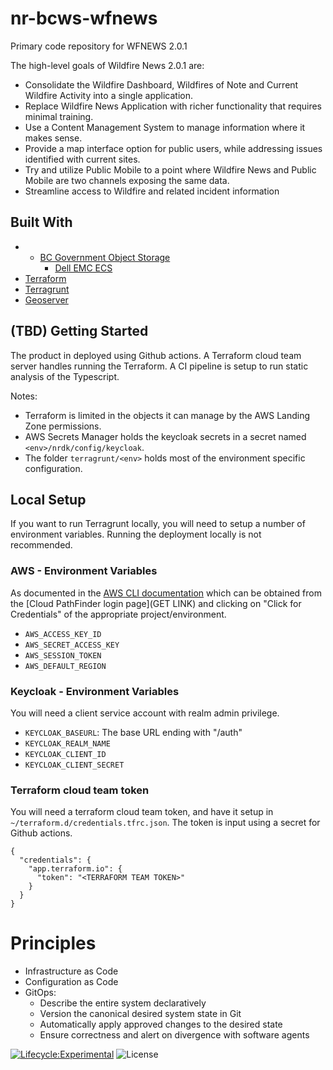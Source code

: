 # nr-bcws-wfnews
Primary code repository for WFNEWS 2.0.1

The high-level goals of Wildfire News 2.0.1 are:

* Consolidate the Wildfire Dashboard, Wildfires of Note and Current Wildfire Activity into a single application.
* Replace Wildfire News Application with richer functionality that requires minimal training.
* Use a Content Management System to manage information where it makes sense.
* Provide a map interface option for public users, while addressing issues identified with current sites.
* Try and utilize Public Mobile to a point where Wildfire News and Public Mobile are two channels exposing the same data. 
* Streamline access to Wildfire and related incident information

## Built With

* * [BC Government Object Storage](http://doc.isilon.com/ECS/3.6/API/index.html)
	* [Dell EMC ECS](http://doc.isilon.com/ECS/3.6/API/index.html)
* [Terraform](https://www.terraform.io)
* [Terragrunt](https://terragrunt.gruntwork.io)
* [Geoserver](https://geoserver.org/)

## (TBD) Getting Started

The product in deployed using Github actions. A Terraform cloud team server handles running the Terraform. A CI pipeline is setup to run static analysis of the Typescript.

Notes:

* Terraform is limited in the objects it can manage by the AWS Landing Zone permissions.
* AWS Secrets Manager holds the keycloak secrets in a secret named `<env>/nrdk/config/keycloak`.
* The folder `terragrunt/<env>` holds most of the environment specific configuration.

## Local Setup

If you want to run Terragrunt locally, you will need to setup a number of environment variables. Running the deployment locally is not recommended.

### AWS - Environment Variables

As documented in the [AWS CLI documentation](https://docs.aws.amazon.com/cli/latest/userguide/cli-configure-envvars.html) which can be obtained from the [Cloud PathFinder login page](GET LINK) and clicking on "Click for Credentials" of the appropriate project/environment.

- `AWS_ACCESS_KEY_ID`
- `AWS_SECRET_ACCESS_KEY`
- `AWS_SESSION_TOKEN`
- `AWS_DEFAULT_REGION`

### Keycloak - Environment Variables

You will need a client service account with realm admin privilege.

- `KEYCLOAK_BASEURL`: The base URL ending with "/auth"
- `KEYCLOAK_REALM_NAME`
- `KEYCLOAK_CLIENT_ID`
- `KEYCLOAK_CLIENT_SECRET`

### Terraform cloud team token

You will need a terraform cloud team token, and have it setup in `~/terraform.d/credentials.tfrc.json`. The token is input using a secret for Github actions.

```
{
  "credentials": {
    "app.terraform.io": {
      "token": "<TERRAFORM TEAM TOKEN>"
    }
  }
}
```

# Principles
- Infrastructure as Code
- Configuration as Code
- GitOps:
  - Describe the entire system declaratively
  - Version the canonical desired system state in Git
  - Automatically apply approved changes to the desired state
  - Ensure correctness and alert on divergence with software agents

[![Lifecycle:Experimental](https://img.shields.io/badge/Lifecycle-Experimental-339999)](<Redirect-URL>) ![License](https://img.shields.io/badge/License-Apache_2.0-blue.svg)

